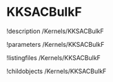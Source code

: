 <!-- MOOSE Documentation Stub: Remove this when content is added. -->

# KKSACBulkF
!description /Kernels/KKSACBulkF

!parameters /Kernels/KKSACBulkF

!listingfiles /Kernels/KKSACBulkF

!childobjects /Kernels/KKSACBulkF
